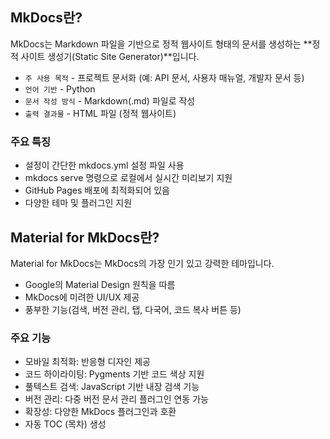 
## MkDocs란?
MkDocs는 Markdown 파일을 기반으로 정적 웹사이트 형태의 문서를 생성하는 **정적 사이트 생성기(Static Site Generator)**입니다.

* `주 사용 목적` - 프로젝트 문서화 (예: API 문서, 사용자 매뉴얼, 개발자 문서 등)  
* `언어 기반` - Python  
* `문서 작성 방식` - Markdown(.md) 파일로 작성
* `출력 결과물` - HTML 파일 (정적 웹사이트)

### 주요 특징
* 설정이 간단한 mkdocs.yml 설정 파일 사용
* mkdocs serve 명령으로 로컬에서 실시간 미리보기 지원
* GitHub Pages 배포에 최적화되어 있음
* 다양한 테마 및 플러그인 지원

## Material for MkDocs란?
Material for MkDocs는 MkDocs의 가장 인기 있고 강력한 테마입니다.

* Google의 Material Design 원칙을 따름
* MkDocs에 미려한 UI/UX 제공
* 풍부한 기능(검색, 버전 관리, 탭, 다국어, 코드 복사 버튼 등)

### 주요 기능
* 모바일 최적화: 반응형 디자인 제공
* 코드 하이라이팅: Pygments 기반 코드 색상 지원
* 풀텍스트 검색: JavaScript 기반 내장 검색 기능
* 버전 관리: 다중 버전 문서 관리 플러그인 연동 가능
* 확장성: 다양한 MkDocs 플러그인과 호환
* 자동 TOC (목차) 생성